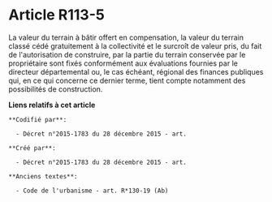 # Article R113-5

La valeur du terrain à bâtir offert en compensation, la valeur du terrain classé cédé gratuitement à la collectivité et le
surcroît de valeur pris, du fait de l'autorisation de construire, par la partie du terrain conservée par le propriétaire sont
fixés conformément aux évaluations fournies par le directeur départemental ou, le cas échéant, régional des finances
publiques qui, en ce qui concerne ce dernier terme, tient compte notamment des possibilités de construction.

**Liens relatifs à cet article**

	**Codifié par**:

	  - Décret n°2015-1783 du 28 décembre 2015 - art.

	**Créé par**:

	  - Décret n°2015-1783 du 28 décembre 2015 - art.

	**Anciens textes**:

	  - Code de l'urbanisme - art. R*130-19 (Ab)
